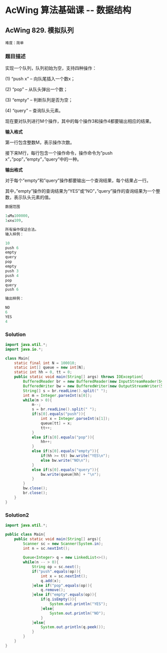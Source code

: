 # AcWing 算法基础课 -- 数据结构

## AcWing 829. 模拟队列 

`难度：简单`

### 题目描述

实现一个队列，队列初始为空，支持四种操作：

(1) “push x” – 向队尾插入一个数x；

(2) “pop” – 从队头弹出一个数；

(3) “empty” – 判断队列是否为空；

(4) “query” – 查询队头元素。

现在要对队列进行M个操作，其中的每个操作3和操作4都要输出相应的结果。

**输入格式**

第一行包含整数M，表示操作次数。

接下来M行，每行包含一个操作命令，操作命令为”push x”，”pop”，”empty”，”query”中的一种。

**输出格式**

对于每个”empty”和”query”操作都要输出一个查询结果，每个结果占一行。

其中，”empty”操作的查询结果为“YES”或“NO”，”query”操作的查询结果为一个整数，表示队头元素的值。

```r
数据范围

1≤M≤100000,
1≤x≤109,

所有操作保证合法。
输入样例：

10
push 6
empty
query
pop
empty
push 3
push 4
pop
query
push 6

输出样例：

NO
6
YES
4
```

### Solution

```java
import java.util.*;
import java.io.*;

class Main{
    static final int N = 100010;
    static int[] queue = new int[N];
    static int hh = 0, tt = 0;
    public static void main(String[] args) throws IOException{
        BufferedReader br = new BufferedReader(new InputStreamReader(System.in));
        BufferedWriter bw = new BufferedWriter(new OutputStreamWriter(System.out));
        String[] s = br.readLine().split(" ");
        int m = Integer.parseInt(s[0]);
        while(m > 0){
            m--;
            s = br.readLine().split(" ");
            if(s[0].equals("push")){
                int x = Integer.parseInt(s[1]);
                queue[tt] = x;
                tt++;
            }
            else if(s[0].equals("pop")){
                hh++;
            }
            else if(s[0].equals("empty")){
                if(hh >= tt) bw.write("YES\n");
                else bw.write("NO\n");
            }
            else if(s[0].equals("query")){
                bw.write(queue[hh] + "\n");
            }
        }
        bw.close();
        br.close();
    }
}
```

### Solution2
```Java
import java.util.*;

public class Main{
    public static void main(String[] args){
        Scanner sc = new Scanner(System.in);
        int n = sc.nextInt();
        
        Queue<Integer> q = new LinkedList<>();
        while(n -- > 0){
            String op = sc.next();
            if("push".equals(op)){
                int x = sc.nextInt();
                q.add(x);
            }else if("pop".equals(op)){
                q.remove();
            }else if("empty".equals(op)){
                if(q.isEmpty()){
                    System.out.println("YES");
                }else{
                    System.out.println("NO");
                }
            }else{
                System.out.println(q.peek());
            }
        }
    }
}
```
